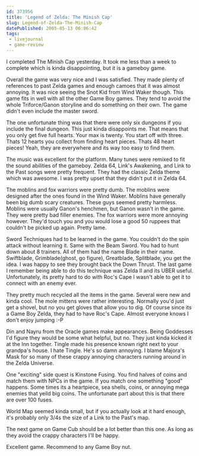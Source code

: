 ```yaml
---
id: 373956
title: 'Legend of Zelda: The Minish Cap'
slug: Legend-of-Zelda-The-Minish-Cap
datePublished: 2005-05-13 06:06:42
tags:
 - livejournal
 - game-review
---
```


I completed The Minish Cap yesterday. It took me less than a week to complete which is kinda disappointing, but it is a gameboy game.

Overall the game was very nice and I was satisfied. They made plenty of references to past Zelda games and enough camoes that it was almost annoying. It was nice seeing the Snot Kid from Wind Waker though. This game fits in well with all the other Game Boy games. They tend to avoid the whole Triforce/Ganon storyline and do something on their own. The game didn't even include the master sword.

The one unfortunate thing was that there were only six dungeons if you include the final dungeon. This just kinda disappoints me. That means that you only get five full hearts. Your max is twenty. You start off with three. Thats 12 hearts you collect from finding heart pieces. Thats 48 heart pieces! Yeah, they are everywhere and its way too easy to find them.

The music was excellent for the platform. Many tunes were remixed to fit the sound abilities of the gameboy. Zelda 64, Link's Awakening, and Link to the Past songs were pretty frequent. They had the classic Zelda theme which was awesome. I was pretty upset that they didn't put it in Zelda 64.

The moblins and fox warriors were pretty dumb. The moblins were designed after the ones found in the Wind Waker. Moblins have generally been big dumb scary creatures. These guys seemed pretty harmless. Moblins were usually Ganon's henchmen, but Ganon wasn't in the game. They were pretty bad filler enemies. The fox warriors were more annoying however. They'd touch you and you would lose a good 50 ruppees that couldn't be picked up again. Pretty lame.

Sword Techniques had to be learned in the game. You couldn't do the spin attack without learning it. Same with the Beam Sword. You had to hunt down about 8 trainers. All of them had the name Blade in their name. Swiftblade, Grimblade(ghost, go figure), Greatblade, Splitblade, you get the idea. I was happy to see they brought back the Down Thrust. The last game I remember being able to do this technique was Zelda II and its UBER useful. Unfortunately, its pretty hard to do with Roc's Cape I wasn't able to get it to connect with an enemy ever.

They pretty much recycled all the items in the game. Several were new and kinda cool. The mole mittens were rather interesting. Normally you'd just get a shovel, but no you get gloves that allow you to dig. Of course since its a Game Boy Zelda, they had to have Roc's Cape. Almost everyone knows I don't enjoy jumping :-P

Din and Nayru from the Oracle games make appearances. Being Goddesses I'd figure they would be some what helpful, but no. They just kinda kicked it at the Inn together. Tingle made his presence known right next to your grandpa's house.  I hate Tingle. He's so damn annoying. I blame Majora's Mask for so many of these crappy annoying characters running around in the Zelda Universe.

One "exciting" side quest is Kinstone Fusing. You find halves of coins and match them with NPCs in the game. If you match one something "good" happens. Some times its a heartpiece, sea shells, coins, or annoying mega enemies that yeild big coins. The unfortunate part about this is that there are over 100 fuses.

World Map seemed kinda small, but if you actually look at it hard enough, it's probably only 3/4s the size of a Link to the Past's map.

The next game on Game Cub should be a lot better than this one. As long as they avoid the crappy characters I'll be happy.

Excellent game. Recommend to any Game Boy nut.
